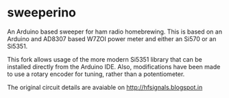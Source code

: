 # sweeperino
An Arduino based sweeper for ham radio homebrewing.
This is based on an Arduino and AD8307 based W7ZOI power meter and either an Si570 or an Si5351.

This fork allows usage of the more modern Si5351 library that can be installed directly from the Arduino IDE. 
Also, modifications have been made to use a rotary encoder for tuning, rather than a potentiometer. 

The original circuit details are avaiable on http://hfsignals.blogspot.in
